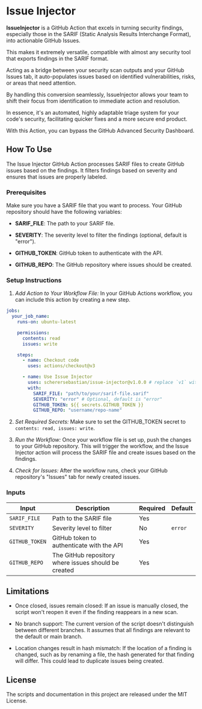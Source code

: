 # Issue Injector

**IssueInjector** is a GitHub Action that excels in turning security findings, especially those in the SARIF (Static Analysis Results Interchange Format), into actionable GitHub Issues.

This makes it extremely versatile, compatible with almost any security tool that exports findings in the SARIF format.

Acting as a bridge between your security scan outputs and your GitHub Issues tab, it auto-populates issues based on identified vulnerabilities, risks, or areas that need attention.

By handling this conversion seamlessly, IssueInjector allows your team to shift their focus from identification to immediate action and resolution.

In essence, it's an automated, highly adaptable triage system for your code's security, facilitating quicker fixes and a more secure end product.

With this Action, you can bypass the GitHub Advanced Security Dashboard.

## How To Use

The Issue Injector GitHub Action processes SARIF files to create GitHub issues based on the findings. It filters findings based on severity and ensures that issues are properly labeled.

### Prerequisites

Make sure you have a SARIF file that you want to process. Your GitHub repository should have the following variables:

- **SARIF_FILE**: The path to your SARIF file.

- **SEVERITY**: The severity level to filter the findings (optional, default is "error").

- **GITHUB_TOKEN**: GitHub token to authenticate with the API.

- **GITHUB_REPO**: The GitHub repository where issues should be created.

### Setup Instructions

1. _Add Action to Your Workflow File:_ In your GitHub Actions workflow, you can include this action by creating a new step.

```yml
jobs:
  your_job_name:
    runs-on: ubuntu-latest

    permissions:
      contents: read
      issues: write

    steps:
      - name: Checkout code
        uses: actions/checkout@v3

      - name: Use Issue Injector
        uses: scherersebastian/issue-injector@v1.0.0 # replace `v1` with the version you'd like to use
        with:
          SARIF_FILE: "path/to/your/sarif-file.sarif"
          SEVERITY: "error" # Optional, default is "error"
          GITHUB_TOKEN: ${{ secrets.GITHUB_TOKEN }}
          GITHUB_REPO: "username/repo-name"
```

2. _Set Required Secrets:_ Make sure to set the GITHUB_TOKEN secret to `contents: read, issues: write`.

3. _Run the Workflow:_ Once your workflow file is set up, push the changes to your GitHub repository. This will trigger the workflow, and the Issue Injector action will process the SARIF file and create issues based on the findings.

4. _Check for Issues:_ After the workflow runs, check your GitHub repository's "Issues" tab for newly created issues.

### Inputs

| Input          | Description                                          | Required | Default |
| -------------- | ---------------------------------------------------- | -------- | ------- |
| `SARIF_FILE`   | Path to the SARIF file                               | Yes      |         |
| `SEVERITY`     | Severity level to filter                             | No       | `error` |
| `GITHUB_TOKEN` | GitHub token to authenticate with the API            | Yes      |         |
| `GITHUB_REPO`  | The GitHub repository where issues should be created | Yes      |         |

## Limitations

- Once closed, issues remain closed: If an issue is manually closed, the script won't reopen it even if the finding reappears in a new scan.

- No branch support: The current version of the script doesn't distinguish between different branches. It assumes that all findings are relevant to the default or main branch.

- Location changes result in hash mismatch: If the location of a finding is changed, such as by renaming a file, the hash generated for that finding will differ. This could lead to duplicate issues being created.

## License

The scripts and documentation in this project are released under the MIT License.
